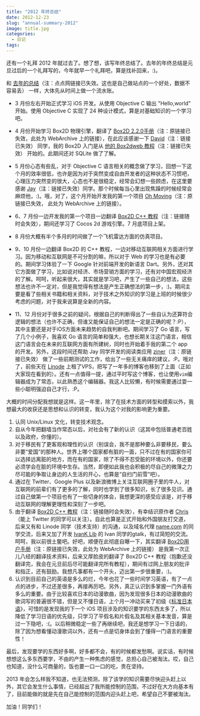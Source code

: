 ```yaml
---
title: "2012 年终总结"
date: 2012-12-23
slug: "annual-summary-2012"
image: title.jpg
categories:
  - 日记
tags:
---
```


还有一个礼拜 2012 年就过去了。想了想，该写年终总结了。去年的年终总结是元旦过后的一个礼拜写的，今年就早一个礼拜吧，算是找补回来，:)。

和 [去年的总结](http://ohcoder.diandian.com/post/2012-01-09/16713351)（注：点点网链接已失效。这也是自己做站点的一个好处，数据不容易丢） 一样，大体先从时间上做一个流水账。

* 3 月份左右开始正式学习 iOS 开发。从使用 Objective C 输出 "Hello,world" 开始。使用 Objective C 实现了 24 种设计模式，算是对基础知识的一个学习吧。
  
* 4 月份开始学习 Box2D 物理引擎，翻译了 [Box2D 2.2.0手册](https://web.archive.org/web/20190510231036/http://ohcoder.com/blog/categories/box2d-manual/)（注：原链接已失效，此处为 WebArchive 上的链接），在此应该感谢一下 [David](http://swotong.com/)（注：链接已失效） 同学，我的 Box2D 入门是从 [他的 Box2dweb 教程](http://swotong.com/intro-to-box2dweb-box2dweb%E7%AE%80%E4%BB%8B/)（注：链接已失效） 开始的。此期间还对 SQLite 做了了解。
  
* 5 月份心态有些乱，对于 Objective C 语言相关的概念做了学习，回想一下这个月的效率很低，也许是因为对于突然变成自由开发者的这种状态不习惯吧，心理压力突然变的很大，心态也不是很稳定，经常会幻想一些顾虑，在这里要感谢 [Jay](https://plus.google.com/u/0/101276516947217339744/posts)（注：链接已失效）同学。那个时候每当心里出现焦躁的时候经常会麻烦他，:)。哦，对了，这个月开始开发我的第一个项目 [Oh Moving](https://web.archive.org/web/20190414184223/http://ohcoder.com/blog/2012/12/06/oh-moving/)（注：原链接已失效， 此处为 WebArchive 上的链接）。
  
* 6、7 月份一边开发我的第一个项目一边翻译 [Box2D C++ 教程](http://www.iforce2d.net/b2dtut/introduction)（注：链接随时会失效），期间还学习了 Cocos 2d 游戏引擎。7 月底项目上架。
  
* 8 月份大概有半个多月的时间做了一个飞机雷达方面的仿真项目。
  
* 9、10 月份一边翻译 Box2D 的 C++ 教程，一边对移动互联网相关方面进行学习。因为移动和互联网是不可分割的嘛，所以对于 Web 的学习也是有必要的。期间学习体验了一下 Google 针对前端开发的新语言 Dart。另外，还对其它方面做了学习，比如说对经济、市场营销方面的学习，还有对中国宏观经济的了解。呵呵，听起来很大，其实就是学习吧，产生了一些自己的想法，这些想法也许不一定对，但是我觉得有想法是产生正确想法的第一步，:)。期间主要是看了些相关书籍和相关资料，对于技术之外知识的学习是上班的时候很少考虑的问题，对于我来说算是全新的内容。
  
* 11、12 月份对于很多之前的疑问，根据自己的判断得出了一些自认为还算符合逻辑的想法（也许不正确，但谁又能保证自己的想法一定是正确的呢？:P），其中主要还是对于iOS方面未来趋势的自我判断吧。期间学习了 Go 语言，写了几个小例子，我喜欢 Go 语言的简单和强大，也想长期关注这门语言，相信这门语言会在未来的互联网方面有所建树，同时也开始着手我的第二个 app 的开发。另外，这段时间还帮助 Jay 同学开发的阅读类应用 [ziner](http://zinerapp.com/)（注：原链接已失效） 做了一些前期测试的工作，给出了一些无关痛痒的建议，:P。哦对了，前些天在 [Linode](http://www.linode.com/?r=8b6c054524f1aec70d674c6bca4bc6c198851e69) 上租了VPS，把写了一年多的博客也移到了上面（正如大家现在看到的）。还有一点值得一提，通过平时写这个博客，也让使用<code>vim</code>编辑器成为了常态，以此熟悉这个编辑器。我这人比较懒，有时候需要通过耍一些小聪明强迫自己才行，:P。

大概的时间分配我想就是这样。这一年里，除了在技术方面的转型和摸索以外，我想最大的收获还是思想和认识的转变，我认为这个对我的影响更为重要。

1. 认同 Unix/Linux 文化，转变技术观念。
2. 自从今年把翻墙当作常态以后，对社会有了新的认识（这其中包括普通老百姓以及政府，你懂的）。
3. 对于移民有了更客观和理性的认识（别误会，我不是那种要么非要移民，要么非要“爱国”的那种人。世界上哪个国家都有脏的一面，只不过在有的国家你可以选择远离脏的地方，而在有的国家，除了不得不忍受脏的环境以外，你还要必须学会在脏的环境中生存。当然，即便如此我也会积极的尽自己的微薄之力尽可能的争取让身边的人生活的开心，也算是“自扫门前雪”吧）。 
4. 通过在 Twitter、Google Plus 以及新浪微博上关注互联网圈子里的牛人，对互联网的前辈们有了更多的了解，同时也学到了很多知识，长了很多见识。通过自己做第一个项目也有了一些切身的体会，我想更深的感受应该是，对于移动互联网的理解更理性和深刻了一步吧。
5. 由于翻译 [Box2D C++ 教程](https://www.iforce2d.net/b2dtut/)（注：链接随时会失效），有幸结识原作者 [Chris](https://twitter.com/iforce2d)（能上 Twitter 的同学可以关注）。自此也算是正式开始和外国朋友打交道，后来又有和 Linode 同学（技术支持）的沟通，以及域名代理 [name.com](http://www.name.com/) 的同学交流，后来又加了开发 [IvanK Lib](http://lib.ivank.net/) 的 Ivan 同学的gtalk，有过简短的交流。呵呵，我以前很土鳖吧。好吧，顺便在此彻底自曝一下，其实翻译 [Box2D用户手册](https://web.archive.org/web/20190510231036/http://ohcoder.com/blog/categories/box2d-manual/)（注：原链接已失效，此处为 WebArchive 上的链接） 是我第一次正儿八经的翻译技术资料，后来又厚脸皮的翻译了 Box2D C++ 教程（抱歉还没翻译完，我会在元旦前后尽可能翻译完所有教程），期间有过网上朋友的批评和指正，还有鼓励。我想凡事都有一个开头，迈出第一步很重要，:)。
6. 认识到目前自己的英语是多么的烂，今年也花了一些时间学习英语，有了一点点的进步，不过还差很多，再接再厉吧。另外，真正认识到多掌握一门外语有多么的重要。由于比较喜欢日本的动漫歌曲，因为发现很多日本的动漫歌曲的歌词写的普遍很不错，但是又不懂日语，上个月一冲动买来了初级《[标准日本语](http://book.douban.com/subject/1122851/)》，可惜的是发现我的下一个 iOS 项目涉及的知识要学的东西太多了，所以降低了学习日语的优先级，只学习了平假名和片假名及其相关基本发音，算是过一下隐吧，:(。以后稍微稳定一些了再继续吧，我还是想学习一下日语的，除了因为想看懂动漫歌词以外，还有一点是切身体会到了懂得一门语言的重要性！

最后，发现要学的东西好多啊，好多都不会，有的时候都发愁啊。说实话，有时候想想这么多东西要学，不由的产生一种焦虑的感觉，总担心自己被淘汰。哎，自己也知道，没什么可商量的，饭也要一口一口的吃，贵在坚持。

2013 年会怎么样我不知道，也无法预测，除了该学的知识需要尽快迎头赶上以外，其它会发生什么事情，已经超出了我所能控制的范围，不过好在大方向基本有了，目前能做的就是先在自己能控制的范围内迎头赶上吧，希望自己不要被淘汰。

加油！同学们！
